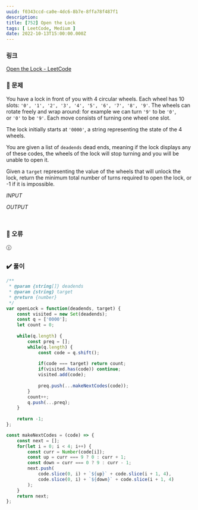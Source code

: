 ```yaml
---
uuid: f0343ccd-ca0e-4dc6-8b7e-8ffa78f487f1
description: 
title: [752] Open the Lock
tags: [ LeetCode, Medium ]
date: 2022-10-13T15:00:00.000Z
---
```








### 링크

[Open the Lock - LeetCode](https://leetcode.com/problems/open-the-lock/)

### 📝 문제

You have a lock in front of you with 4 circular wheels. Each wheel has 10 slots: `'0', '1', '2', '3', '4', '5', '6', '7', '8', '9'`. The wheels can rotate freely and wrap around: for example we can turn `'9'` to be `'0'`, or `'0'` to be `'9'`. Each move consists of turning one wheel one slot.

The lock initially starts at `'0000'`, a string representing the state of the 4 wheels.

You are given a list of `deadends` dead ends, meaning if the lock displays any of these codes, the wheels of the lock will stop turning and you will be unable to open it.

Given a `target` representing the value of the wheels that will unlock the lock, return the minimum total number of turns required to open the lock, or -1 if it is impossible.

*INPUT*

*OUTPUT*

```jsx

```

```jsx

```

### 🚨 오류

<aside>
🕧

</aside>

### ✔️ 풀이

```jsx
/**
 * @param {string[]} deadends
 * @param {string} target
 * @return {number}
 */
var openLock = function(deadends, target) {
    const visited = new Set(deadends);
    const q = ['0000'];
    let count = 0;
    
    while(q.length) {
        const preq = [];
        while(q.length) {
            const code = q.shift();
            
            if(code === target) return count;
            if(visited.has(code)) continue;
            visited.add(code);
            
            preq.push(...makeNextCodes(code));
        }
        count++;
        q.push(...preq);
    }
    
    return -1;
};

const makeNextCodes = (code) => {
    const next = [];
    for(let i = 0; i < 4; i++) {
        const curr = Number(code[i]);
        const up = curr === 9 ? 0 : curr + 1;
        const down = curr === 0 ? 9 : curr - 1;
        next.push(
            code.slice(0, i) + `${up}` + code.slice(i + 1, 4),
            code.slice(0, i) + `${down}` + code.slice(i + 1, 4)
        );
    }
    return next;
};
```